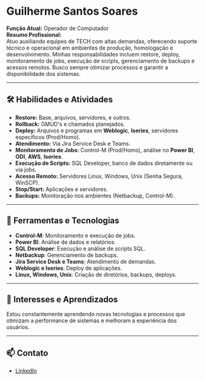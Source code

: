 # Guilherme Santos Soares

**Função Atual:** Operador de Computador  
**Resumo Profissional:**  
Atuo auxiliando equipes de TECH com altas demandas, oferecendo suporte técnico e operacional em ambientes de produção, homologação e desenvolvimento. Minhas responsabilidades incluem restore, deploy, monitoramento de jobs, execução de scripts, gerenciamento de backups e acessos remotos. Busco sempre otimizar processos e garantir a disponibilidade dos sistemas.

---

## 🛠️ Habilidades e Atividades

- **Restore:** Base, arquivos, servidores, e outros.
- **Rollback:** GMUD's e chamados planejados.
- **Deploy:** Arquivos e programas em **Weblogic**, **Iseries**, servidores específicos (Prod/Homo).
- **Atendimento:** Via Jira Service Desk e Teams.
- **Monitoramento de Jobs:** Control-M (Prod/Homo), análise no **Power BI**, **ODI**, **AWS**, **Iseries**.
- **Execução de Scripts:** SQL Developer, banco de dados diretamente ou via jobs.
- **Acesso Remoto:** Servidores Linux, Windows, Unix (Senha Segura, WinSCP).
- **Stop/Start:** Aplicações e servidores.
- **Backups:** Monitoração nos ambientes (Netbackup, Control-M).

---

## 🚀 Ferramentas e Tecnologias

- **Control-M**: Monitoramento e execução de jobs.  
- **Power BI**: Análise de dados e relatórios.  
- **SQL Developer**: Execução e análise de scripts SQL.  
- **Netbackup**: Gerenciamento de backups.  
- **Jira Service Desk e Teams**: Atendimento de demandas.  
- **Weblogic e Iseries**: Deploy de aplicações.  
- **Linux, Windows, Unix**: Criação de diretórios, backups, deploys.

---

## 🌱 Interesses e Aprendizados
Estou constantemente aprendendo novas tecnologias e processos que otimizam a performance de sistemas e melhoram a experiência dos usuários.

---

## 📫 Contato
- [LinkedIn](https://www.linkedin.com/in/guilherme-santos-soares-581566219/)
